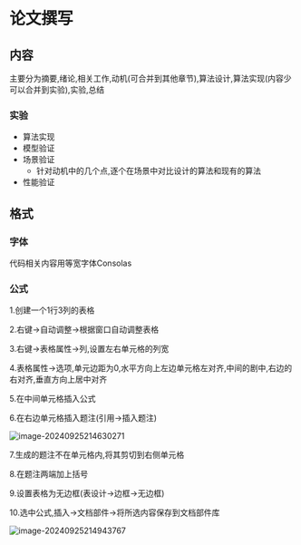 # 论文撰写

## 内容

主要分为摘要,绪论,相关工作,动机(可合并到其他章节),算法设计,算法实现(内容少可以合并到实验),实验,总结

### 实验

- 算法实现
- 模型验证
- 场景验证
  - 针对动机中的几个点,逐个在场景中对比设计的算法和现有的算法
- 性能验证

## 格式

### 字体

代码相关内容用等宽字体Consolas

### 公式

1.创建一个1行3列的表格

2.右键->自动调整->根据窗口自动调整表格

3.右键->表格属性->列,设置左右单元格的列宽

4.表格属性->选项,单元边距为0,水平方向上左边单元格左对齐,中间的剧中,右边的右对齐,垂直方向上居中对齐

5.在中间单元格插入公式

6.在右边单元格插入题注(引用->插入题注)

![image-20240925214630271](C:\Users\fzchen\Desktop\networkLearning\工具的安装及使用\assets\image-20240925214630271.png)

7.生成的题注不在单元格内,将其剪切到右侧单元格

8.在题注两端加上括号

9.设置表格为无边框(表设计->边框->无边框)

10.选中公式,插入->文档部件->将所选内容保存到文档部件库

![image-20240925214943767](C:\Users\fzchen\Desktop\networkLearning\工具的安装及使用\assets\image-20240925214943767.png)
